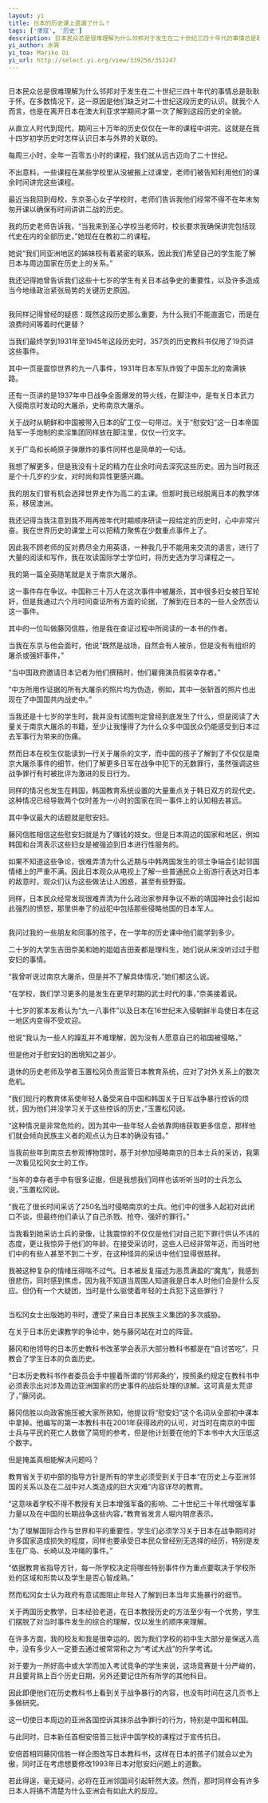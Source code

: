 ```yaml
---
layout: yi
title: 日本的历史课上遗漏了什么？
tags: ['倭寇', '历史']
description: 日本民众总是很难理解为什么邻邦对于发生在二十世纪三四十年代的事情总是耿耿于怀。在多数情况下，这一原因是他们缺乏对二十世纪这段历史的认识。就我个人而言，也是在离开日本在澳大利亚求学期间才第一次了解到这段历史的全貌。
yi_author: 水筲
yi_toa: Mariko Oi
yi_url: http://select.yi.org/view/339256/352247
---
```


<img alt="" src="http://cdn.yi.org/upload/image/2013/03/15150238_83390.jpg">

 日本民众总是很难理解为什么邻邦对于发生在二十世纪三四十年代的事情总是耿耿于怀。在多数情况下，这一原因是他们缺乏对二十世纪这段历史的认识。就我个人而言，也是在离开日本在澳大利亚求学期间才第一次了解到这段历史的全貌。

从直立人时代到现代，期间三十万年的历史仅仅在一年的课程中讲完。这就是在我十四岁初学历史时怎样认识日本与外界的关联的。

每周三小时，全年一百零五小时的课程，我们就从远古迈向了二十世纪。

不出意料，一些课程在某些学校里从没被搬上过课堂，老师们被告知利用他们的课余时间讲完这些课程。

最近当我回到母校，东京圣心女子学校时，老师们告诉我他们经常不得不在年末匆匆开课以确保有时间讲讲二战的历史。

我的历史老师告诉我，“当我来到圣心学校当老师时，校长要求我确保讲完包括现代史在内的全部历史，”她现在在教初二的课程。

她说“我们同亚洲地区的姊妹校有着紧密的联系，因此我们希望自己的学生能了解日本与周边国家在历史上的关系。”

我还记得她曾告诉我们这些十七岁的学生有关日本战争史的重要性，以及许多造成当今地缘政治紧张局势的关键历史原因。

<img src="http://cdn.yi.org/upload/image/2013/03/15153744_63388.jpg" alt="">

 我同样记得曾经的疑惑：既然这段历史那么重要，为什么我们不能直面它，而是在浪费时间等着时代更替？

当我们最终学到1931年至1945年这段历史时，357页的历史教科书仅用了19页讲这些事件。

其中一页是震惊世界的九一八事件，1931年日本军队炸毁了中国东北的南满铁路。

还有一页讲的是1937年中日战争全面爆发的导火线，在脚注中，是有关日本武力入侵南京时发动的大屠杀，史称南京大屠杀。

关于战时从朝鲜和中国被带入日本的矿工仅一句带过。关于“慰安妇”这一日本帝国陆军一手炮制的卖淫集团同样放在脚注里，仅仅一行文字。

关于广岛和长崎原子弹爆炸的事件同样也是简单的一句话。

我想了解更多，但是我没有十足的精力在业余时间去深究这些历史。因为当时我还是个十几岁的少女，对时尚和异性更感兴趣。

我的朋友们曾有机会选择世界史作为高二的主课。但那时我已经脱离日本的教学体系，移居澳洲。

我还记得当我注意到我不用再按年代时期顺序研读一段给定的历史时，心中非常兴奋。我在世界历史的课堂上可以把精力聚焦在少数重点事件上了。

因此我不顾老师的反对费尽全力用英语，一种我几乎不能用来交流的语言，进行了大量的阅读和写作，我在攻读国际学士学位时，将历史选为学习课程之一。

我的第一篇全英随笔就是关于南京大屠杀。

这一事件存在争议。中国称三十万人在这次事件中被屠杀，其中很多妇女被日军轮奸，但是我通过六个月时间查证所有方面的论据，了解到在日本的一些人全然否认这一事件。

其中的一位叫做藤冈信胜，他是我在查证过程中所阅读的一本书的作者。

当我在东京与他会面时，他说“既然是战场，自然会有人被杀，但是没有有组织的屠杀或强奸事件，”

“当中国政府邀请日本记者为他们撰稿时，他们雇佣演员假装幸存者。”

“中方所用作证据的所有大屠杀的照片均为伪造，例如，其中一张斩首的照片也出现在了中国国共内战史中。”

当我还是十七岁的学生时，我并没有试图判定曾经到底发生了什么，但是阅读了大量关于南京大屠杀的书籍，至少让我懂得了为什么众多中国民众仍能感受到日本过去军事行为带来的伤痛。

然而日本在校生仅能读到一行关于屠杀的文字，而中国的孩子了解到了不仅仅是南京大屠杀事件的细节，他们了解更多日军在战争中犯下的无数罪行，虽然强调这些战争罪行有时被批评为激进的反日行为。

同样的情况也发生在韩国，韩国教育系统设置的大量重点关于韩日双方的现代史。这种情况已经导致两个仅时差为一小时的国家在同一事件上的认知相去甚远。

其中争议最大的话题就是慰安妇。

藤冈信胜相信这些慰安妇就是为了赚钱的妓女。但是日本周边的国家和地区，例如韩国和台湾表示这些妇女是被强迫到日本进行性服务的。

如果不知道这些争论，很难弄清为什么近期与中韩两国发生的领土争端会引起邻国情绪上的严重不满。因此日本观众从电视上了解一些普通民众上街游行表达对日本的敌意时，观众们认为这些做法让人困惑，甚至有些野蛮。

同样，日本民众经常发现很难弄清为什么政治家参拜争议不断的靖国神社会引起如此强烈的愤怒，那里供奉了的战犯中包括那些侵略他国的日本军人。

<img src="http://cdn.yi.org/upload/image/2013/03/15155455_51265.jpg" alt="">

 我问过我的一些朋友和同事的孩子，在一学年的历史课中他们能学到多少。

二十岁的大学生吉田奈美和她的姐姐吉田麦都是理科生，她们说从来没听过过于慰安妇的事情。

“我曾听说过南京大屠杀，但是并不了解具体情况，”她们都这么说。

“在学校，我们学习更多的是发生在更早时期的武士时代的事，”奈美接着说。

十七岁的冢本友希认为“九一八事件”以及日本在16世纪末入侵朝鲜半岛使日本在这一地区内变得不受欢迎。

他说“我认为一些人的躁乱并不难理解，因为没有人愿意自己的祖国被侵略，”

但是他对于慰安妇的困境知之甚少。

退休的历史老师及学者玉置松冈负责监管日本教育系统，应对了对外关系上的数次危机。

“我们现行的教育体系使年轻人备受来自中国和韩国关于日军战争暴行控诉的烦扰，因为他们并没学习关于这些控诉的历史，”玉置松冈说。

“这种情况是非常危险的，因为其中一些年轻人会依靠网络获取更多信息，那样他们就会倾向民族主义者的观点认为日本的确没有错。”

当我前些年到南京去参观博物馆时，基于对参加侵略南京的日本士兵的采访，我第一次看见松冈女士的工作。

“当年的幸存者手中有很多证据，但是我想我们同样也该听听当时的士兵怎么说，”玉置松冈说。

“我花了很长时间采访了250名当时侵略南京的士兵。他们中的很多人起初对此闭口不谈，但最终他们承认了自己杀戮、抢夺、强奸的罪行。”

当我看到她采访士兵的录像，让我震惊的不仅仅是他们对自己犯下罪行供认不讳的态度，更让我惊异于他们的年龄。在接受采访时，这些人已经非常年迈，而当时他们中的有些人甚至不到二十岁，在这种怪异的采访中他们显得很慈祥。

我被这种复杂的情绪压得喘不过气。日本被反复描述为恶贯满盈的“魔鬼”，我感到很悲伤，同时感到焦虑，因为我不知道当周围人知道我是日本人时他们会是什么反应。但仍有一个大疑团，当时是什么驱使着年轻的士兵犯下这些罪行？

<img src="http://cdn.yi.org/upload/image/2013/03/15155522_62759.jpg" alt="">

 当松冈女士出版她的书时，遭受了来自日本民族主义集团的多次威胁。

在关于日本历史课教学的争论中，她与藤冈站在对立的阵营。

藤冈和他领导的日本历史教科书改革学会表示大部分教科书都是在“自讨苦吃”，只教会了学生日本的负面历史。

“日本历史教科书作者委员会手中握着所谓的‘邻邦条约’，按照条约规定在教科书中必须表示出对涉及周边亚洲国家的历史事件的战后处理的谅解。这可真是太荒谬了，”藤冈说。

藤冈信胜以向政客施压被大家所熟知，他提议将“慰安妇”这个名词从全部初中课本中拿掉。他编写的第一本教科书在2001年获得政府的认可，对当时在南京的中国士兵与平民的死亡人数做了简短的参考，但是他计划要在他的下本书中大大压低这个数字。

但是掩盖真相能解决问题吗？

教育省关于初中部的指导方针是所有的学生必须受到关于日本“在历史上与亚洲邻国的关系以及在二战中对人类造成的巨大灾难”内容详尽的教育。

“这意味着学校不得不教授有关日本增强军备的影响、二十世纪三十年代增强军事力量以及在中国的长期战争这些内容，”教育省发言人堀内明彦表示。

“为了理解国际合作与世界和平的重要性，学生们必须学习关于日本在战争期间对许多国家造成损失的程度，同样也要承受日本民众曾经别无选择的经历，特别是发生在广岛、长崎以及冲绳的事件。”

“依据教育省指导方针，每一所学校决定将哪些特别事件作为重点要取决于学校所处的区域和形势以及学生是否心智成熟。”

然而松冈女士认为政府有意试图阻止年轻人了解到日本当年实施暴行的细节。

关于两国历史教学，日本经验老道，在日本教授历史的方法至少有一个优势，学生们摆脱了对当时事件发生的综合的理解，仅以发生的顺序来理解。

在许多方面，我的校友和我是很幸运的。因为我们学校的初中生大部分是保送入高中，没有多少人一定要去通过被常常称之为“考试大战”的升学考试。

对于要为一所好高中或大学而加入考试竞争的学生来说，这场竞赛是十分严峻的，并且要背熟上百个历史日期，另外还要记住所有所学的其他科目。

因此即便他们在历史教科书上看到关于战争暴行的内容，也没有时间在这几页书上多做研究。

这一切使日本周边的亚洲各国控诉其抹杀战争罪行的行为，特别是中国和韩国。

与此同时，日本新任首相安倍晋三批评中国学校的课程过于宣传抗日。

安倍首相同藤冈信胜一样企图改写日本教科书，这样在日本的孩子们就会以史为傲，同时正在考虑想要修改1993年日本对慰安妇问题上的道歉。

若此得逞，毫无疑问，必将在亚洲邻国间引起轩然大波。然而，那时同样会有许多日本人将搞不清楚为什么亚洲会有如此大的反应。 